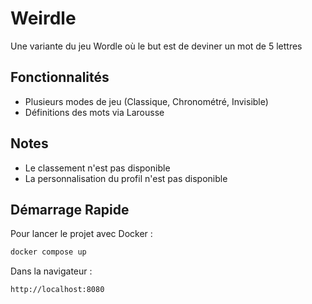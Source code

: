 # Weirdle

Une variante du jeu Wordle où le but est de deviner un mot de 5 lettres

## Fonctionnalités

- Plusieurs modes de jeu (Classique, Chronométré, Invisible)
- Définitions des mots via Larousse

## Notes

- Le classement n'est pas disponible
- La personnalisation du profil n'est pas disponible

## Démarrage Rapide

Pour lancer le projet avec Docker :

```bash
docker compose up
```

Dans la navigateur :
```
http://localhost:8080
```
